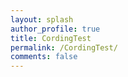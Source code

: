 ```yaml
---
layout: splash
author_profile: true
title: CordingTest
permalink: /CordingTest/
comments: false
---
```

